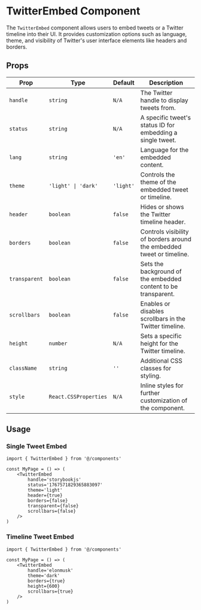 # TwitterEmbed Component

The `TwitterEmbed` component allows users to embed tweets or a Twitter timeline into their UI. It provides customization options such as language, theme, and visibility of Twitter's user interface elements like headers and borders.

## Props

| Prop          | Type                  | Default   | Description                                                           |
| ------------- | --------------------- | --------- | --------------------------------------------------------------------- |
| `handle`      | `string`              | `N/A`     | The Twitter handle to display tweets from.                            |
| `status`      | `string`              | `N/A`     | A specific tweet's status ID for embedding a single tweet.            |
| `lang`        | `string`              | `'en'`    | Language for the embedded content.                                    |
| `theme`       | `'light' \| 'dark'`   | `'light'` | Controls the theme of the embedded tweet or timeline.                 |
| `header`      | `boolean`             | `false`   | Hides or shows the Twitter timeline header.                           |
| `borders`     | `boolean`             | `false`   | Controls visibility of borders around the embedded tweet or timeline. |
| `transparent` | `boolean`             | `false`   | Sets the background of the embedded content to be transparent.        |
| `scrollbars`  | `boolean`             | `false`   | Enables or disables scrollbars in the Twitter timeline.               |
| `height`      | `number`              | `N/A`     | Sets a specific height for the Twitter timeline.                      |
| `className`   | `string`              | `''`      | Additional CSS classes for styling.                                   |
| `style`       | `React.CSSProperties` | `N/A`     | Inline styles for further customization of the component.             |

## Usage

### Single Tweet Embed

```tsx
import { TwitterEmbed } from '@/components'

const MyPage = () => (
	<TwitterEmbed
		handle='storybookjs'
		status='1767571829365883097'
		theme='light'
		header={true}
		borders={false}
		transparent={false}
		scrollbars={false}
	/>
)
```

### Timeline Tweet Embed

```tsx
import { TwitterEmbed } from '@/components'

const MyPage = () => (
	<TwitterEmbed
		handle='elonmusk'
		theme='dark'
		borders={true}
		height={600}
		scrollbars={true}
	/>
)
```
